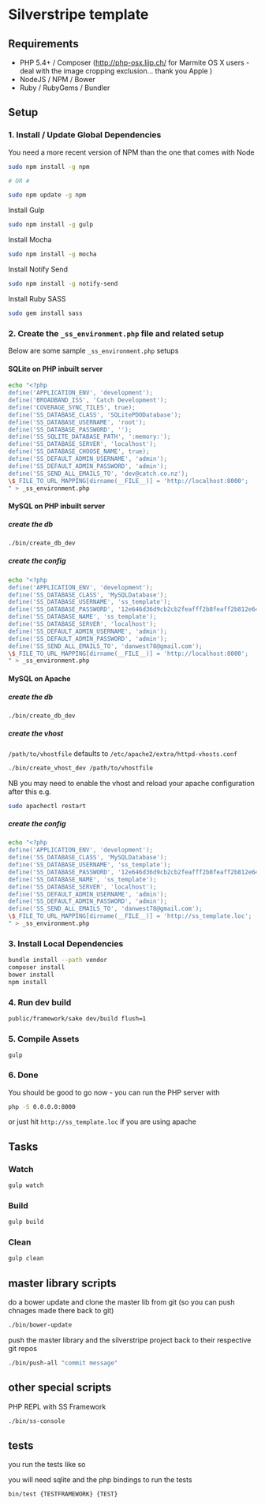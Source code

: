 Silverstripe template
=======================

## Requirements

- PHP 5.4+ / Composer (http://php-osx.liip.ch/ for Marmite OS X users - deal with the image cropping exclusion... thank you Apple )
- NodeJS / NPM / Bower
- Ruby / RubyGems / Bundler

## Setup

### 1. Install / Update Global Dependencies

You need a more recent version of NPM than the one that comes with Node

````bash
sudo npm install -g npm

# OR #

sudo npm update -g npm
````

Install Gulp

````bash
sudo npm install -g gulp
````

Install Mocha

````bash
sudo npm install -g mocha
````

Install Notify Send

````bash
sudo npm install -g notify-send
````

Install Ruby SASS

````bash
sudo gem install sass
````

### 2. Create the `_ss_environment.php` file and related setup

Below are some sample `_ss_environment.php` setups

#### SQLite on PHP inbuilt server

````bash
echo "<?php
define('APPLICATION_ENV', 'development');
define('BROADBAND_ISS', 'Catch Development');
define('COVERAGE_SYNC_TILES', true);
define('SS_DATABASE_CLASS', 'SQLitePDODatabase');
define('SS_DATABASE_USERNAME', 'root');
define('SS_DATABASE_PASSWORD', '');
define('SS_SQLITE_DATABASE_PATH', ':memory:');
define('SS_DATABASE_SERVER', 'localhost');
define('SS_DATABASE_CHOOSE_NAME', true);
define('SS_DEFAULT_ADMIN_USERNAME', 'admin');
define('SS_DEFAULT_ADMIN_PASSWORD', 'admin');
define('SS_SEND_ALL_EMAILS_TO', 'dev@catch.co.nz');
\$_FILE_TO_URL_MAPPING[dirname(__FILE__)] = 'http://localhost:8000';
" > _ss_environment.php
````

#### MySQL on PHP inbuilt server

##### create the db
````bash
./bin/create_db_dev
````

##### create the config
````bash
echo "<?php
define('APPLICATION_ENV', 'development');
define('SS_DATABASE_CLASS', 'MySQLDatabase');
define('SS_DATABASE_USERNAME', 'ss_template');
define('SS_DATABASE_PASSWORD', '12e646d36d9cb2cb2feafff2b8feaff2b812e646');
define('SS_DATABASE_NAME', 'ss_template');
define('SS_DATABASE_SERVER', 'localhost');
define('SS_DEFAULT_ADMIN_USERNAME', 'admin');
define('SS_DEFAULT_ADMIN_PASSWORD', 'admin');
define('SS_SEND_ALL_EMAILS_TO', 'danwest78@gmail.com');
\$_FILE_TO_URL_MAPPING[dirname(__FILE__)] = 'http://localhost:8000';
" > _ss_environment.php
````

#### MySQL on Apache

##### create the db
````bash
./bin/create_db_dev
````

##### create the vhost

`/path/to/vhostfile` defaults to `/etc/apache2/extra/httpd-vhosts.conf`

````bash
./bin/create_vhost_dev /path/to/vhostfile
````

NB you may need to enable the vhost and reload your apache configuration after this e.g.
````bash
sudo apachectl restart
````

##### create the config
````bash
echo "<?php
define('APPLICATION_ENV', 'development');
define('SS_DATABASE_CLASS', 'MySQLDatabase');
define('SS_DATABASE_USERNAME', 'ss_template');
define('SS_DATABASE_PASSWORD', '12e646d36d9cb2cb2feafff2b8feaff2b812e646');
define('SS_DATABASE_NAME', 'ss_template');
define('SS_DATABASE_SERVER', 'localhost');
define('SS_DEFAULT_ADMIN_USERNAME', 'admin');
define('SS_DEFAULT_ADMIN_PASSWORD', 'admin');
define('SS_SEND_ALL_EMAILS_TO', 'danwest78@gmail.com');
\$_FILE_TO_URL_MAPPING[dirname(__FILE__)] = 'http://ss_template.loc';
" > _ss_environment.php
````

### 3. Install Local Dependencies

````bash
bundle install --path vendor
composer install
bower install
npm install
````

### 4. Run dev build

````bash
public/framework/sake dev/build flush=1
````

### 5. Compile Assets

````
gulp
````

### 6. Done

You should be good to go now - you can run the PHP server with

````bash
php -S 0.0.0.0:8000
````

or just hit `http://ss_template.loc` if you are using apache

## Tasks

### Watch

````bash
gulp watch
````

### Build

````bash
gulp build
````

### Clean

````bash
gulp clean
````

## master library scripts

do a bower update and clone the master lib from git (so you can push chnages made there back to git)
````bash
./bin/bower-update
````

push the master library and the silverstripe project back to their respective git repos
````bash
./bin/push-all "commit message"
````

## other special scripts

PHP REPL with SS Framework
````bash
./bin/ss-console
````

## tests

you run the tests like so

you will need sqlite and the php bindings to run the tests

````bash
bin/test {TESTFRAMEWORK} {TEST}
````

